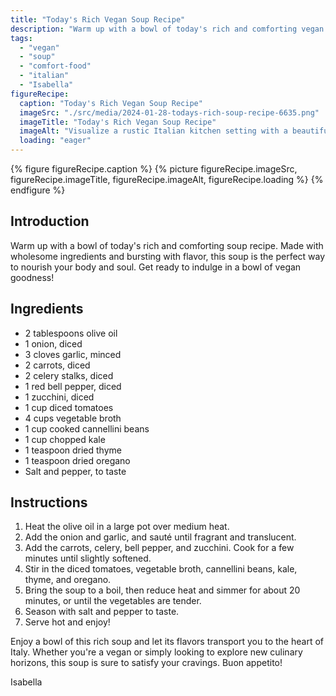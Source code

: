 ```yaml
---
title: "Today's Rich Vegan Soup Recipe"
description: "Warm up with a bowl of today's rich and comforting vegan soup recipe. Made with wholesome ingredients and bursting with flavor, this soup is the perfect way to nourish your body and soul."
tags:
  - "vegan"
  - "soup"
  - "comfort-food"
  - "italian"
  - "Isabella"
figureRecipe: 
  caption: "Today's Rich Vegan Soup Recipe"
  imageSrc: "./src/media/2024-01-28-todays-rich-soup-recipe-6635.png"
  imageTitle: "Today's Rich Vegan Soup Recipe"
  imageAlt: "Visualize a rustic Italian kitchen setting with a beautifully laid dining table. The centerpiece is a piping hot bowl of vegan soup rich with a vibrant mixture of diced vegetables, cannellini beans, and kale. Warm candlelight adds a cozy atmosphere, reflecting off wooden accents in the room. The tantalizing aroma of garlic and thyme pervades the air, enhancing the appeal of the nourishing meal. Steam billows from the soup, showcasing the colorful medley of its ingredients. The overall ambiance exudes a profound sense of comfort, encouraging you to sit, cradle the warm bowl in your hands, and indulge in the heartwarming flavors of this Italian masterpiece."
  loading: "eager"
---
```


{% figure figureRecipe.caption %}
{% picture figureRecipe.imageSrc, figureRecipe.imageTitle, figureRecipe.imageAlt, figureRecipe.loading %}
{% endfigure %}

## Introduction

Warm up with a bowl of today's rich and comforting soup recipe. Made with wholesome ingredients and bursting with flavor, this soup is the perfect way to nourish your body and soul. Get ready to indulge in a bowl of vegan goodness!

## Ingredients

- 2 tablespoons olive oil
- 1 onion, diced
- 3 cloves garlic, minced
- 2 carrots, diced
- 2 celery stalks, diced
- 1 red bell pepper, diced
- 1 zucchini, diced
- 1 cup diced tomatoes
- 4 cups vegetable broth
- 1 cup cooked cannellini beans
- 1 cup chopped kale
- 1 teaspoon dried thyme
- 1 teaspoon dried oregano
- Salt and pepper, to taste

## Instructions

1. Heat the olive oil in a large pot over medium heat.
2. Add the onion and garlic, and sauté until fragrant and translucent.
3. Add the carrots, celery, bell pepper, and zucchini. Cook for a few minutes until slightly softened.
4. Stir in the diced tomatoes, vegetable broth, cannellini beans, kale, thyme, and oregano.
5. Bring the soup to a boil, then reduce heat and simmer for about 20 minutes, or until the vegetables are tender.
6. Season with salt and pepper to taste.
7. Serve hot and enjoy!

Enjoy a bowl of this rich soup and let its flavors transport you to the heart of Italy. Whether you're a vegan or simply looking to explore new culinary horizons, this soup is sure to satisfy your cravings. Buon appetito!

Isabella

